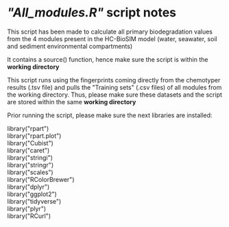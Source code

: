 # _"All_modules.R"_ script notes 

This script has been made to calculate all primary biodegradation values from the 4 modules present in the HC-BioSIM model (water, seawater, soil and sediment environmental compartments)

It contains a source() function, hence make sure the script is within the **working directory** 

This script runs using the fingerprints coming directly from the chemotyper results (.tsv file) and pulls the "Training sets" (.csv files) of all modules from the working directory. Thus, please make sure these datasets and the script are stored within the same **working directory** 

Prior running the script, please make sure the next libraries are installed:

library("rpart")  
library("rpart.plot")  
library("Cubist")  
library("caret")   
library("stringi")  
library("stringr")   
library("scales")  
library("RColorBrewer")  
library("dplyr")   
library("ggplot2")   
library("tidyverse")  
library("plyr")  
library("RCurl")



